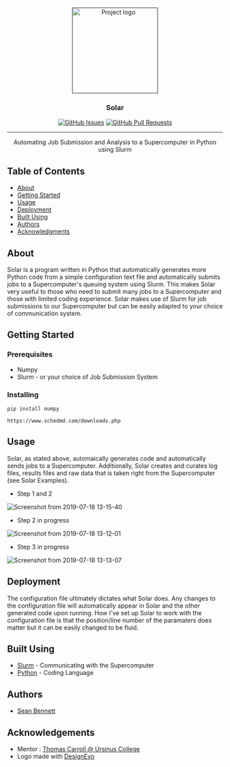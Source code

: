 <p align="center">
  <a href="" rel="noopener">
 <img width=200px height=200px src="https://user-images.githubusercontent.com/51754047/61475629-3e111080-a959-11e9-8191-01b67aad8c9b.jpg" alt="Project logo"></a>
</p>

<h3 align="center">Solar</h3>

<div align="center">

  
  [![GitHub Issues](https://img.shields.io/github/issues/bennettsean/Solar.svg)](https://github.com/bennettsean/Solar/issues)
  [![GitHub Pull Requests](https://img.shields.io/github/issues-pr/bennettsean/Solar.svg)](https://github.com/bennettsean/Solar/pulls)
  

</div>

---

<p align="center"> Automating Job Submission and Analysis to a Supercomputer in Python using Slurm
    <br> 
</p>

## Table of Contents
- [About](#about)
- [Getting Started](#getting_started)
- [Usage](#usage)
- [Deployment](#deployment)
- [Built Using](#built_using)
- [Authors](#authors)
- [Acknowledgments](#acknowledgement)

## About <a name = "about"></a>

Solar is a program written in Python that automatically generates more Python code from a simple configuration text file and automatically submits jobs to a Supercomputer's queuing system using Slurm. This makes Solar very useful to those who need to submit many jobs to a Supercomputer and those with limited coding experience. Solar makes use of Slurm for job submissions to our Supercomputer but can be easily adapted to your choice of communication system.

## Getting Started <a name = "getting_started"></a>

### Prerequisites

- Numpy
- Slurm - or your choice of Job Submission System


### Installing

```
pip install numpy
```

```
https://www.schedmd.com/downloads.php
```


## Usage <a name="usage"></a>
Solar, as stated above, automaically generates code and automatically sends jobs to a Supercomputer. Additionally, Solar creates and curates log files, results files and raw data that is taken right from the Supercomputer (see Solar Examples).

- Step 1 and 2

![Screenshot from 2019-07-18 13-15-40](https://user-images.githubusercontent.com/51754047/61478739-2e48fa80-a960-11e9-8fc7-8dc7963a16be.png)

- Step 2 in progress

![Screenshot from 2019-07-18 13-12-01](https://user-images.githubusercontent.com/51754047/61478761-3ef97080-a960-11e9-917c-00dc60ce4c85.png)

- Step 3 in progress

![Screenshot from 2019-07-18 13-13-07](https://user-images.githubusercontent.com/51754047/61478776-4882d880-a960-11e9-8930-6bd6985c9ae3.png)


## Deployment <a name = "deployment"></a>

The configuration file ultimately dictates what Solar does. Any changes to the configuration file will automatically appear in Solar and the other generated code upon running. How I've set up Solar to work with the configuration file is that the position/line number of the paramaters does matter but it can be easily changed to be fluid.

## Built Using <a name = "built_using"></a>
- [Slurm](https://www.schedmd.com/) - Communicating with the Supercomputer
- [Python](https://www.python.org/) - Coding Language

## Authors <a name = "authors"></a>
- [Sean Bennett](https://github.com/bennettsean) 

## Acknowledgements <a name = "acknowledgement"></a>
- Mentor : [Thomas Carroll @ Ursinus College](https://www.ursinus.edu/live/profiles/186-thomas-carroll)
- <div>Logo made with <a href="/en/" title="Free Online Logo Maker">DesignEvo</a></div>
